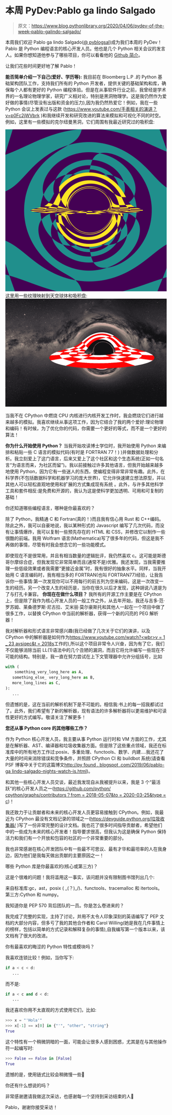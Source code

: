 # 本周 PyDev:Pablo ga lindo Salgado

> 原文：<https://www.blog.pythonlibrary.org/2020/04/06/pydev-of-the-week-pablo-galindo-salgado/>

本周我们欢迎 Pablo ga lindo Salgado([@ pyblogsal](https://twitter.com/pyblogsal))成为我们本周的 PyDev！Pablo 是 Python 编程语言的核心开发人员。他也是几个 Python 相关会议的发言人。如果你想知道他参与了哪些项目，你可以看看他的 [Github 简介](https://github.com/pablogsal)。

让我们花些时间更好地了解 Pablo！

**能否简单介绍一下自己(爱好、学历等):** 我目前在 Bloomberg L.P .的 Python 基础架构团队工作，支持我们所有的 Python 开发者，提供关键的基础架构和库，确保每个人都有更好的 Python 编程体验。但是在从事软件行业之前，我曾经是学术界的一名理论物理学家，研究广义相对论，特别是黑洞物理学。这是我仍然作为爱好做的事情(尽管没有出版和资金的压力),因为我仍然热爱它！例如，我在一些 Python 会议上发表过与这款
([https://www.youtube.com/<wbr>手表相关的演讲？v=p0Fc2jWVbrk](https://www.youtube.com/watch?v=p0Fc2jWVbrk) )和我继续开发和研究改进的算法来模拟和可视化不同的时空。例如，这里有一些模拟的克尔纽曼黑洞，它们周围有我最近研究过的吸积盘:

![Accretion Disks](img/d168643bd7e66d9a1ab694db91c0cd73.png)
这里用一些纹理映射到天空球体和吸积盘:
![Texture mapped accretion disks](img/4a5e3e2bc75ebdf133874527ca30abb8.png)

当我不在 CPython 中燃烧 CPU 内核进行内核开发工作时，我会燃烧它们进行越来越多的模拟。我喜欢继续从事这项工作，因为它结合了我的两个爱好:理论物理和编码！有时候，为了优化你的代码，你需要一个更好的等式，而不是一个更好的算法！

**你为什么开始使用 Python？** 当我开始攻读博士学位时，我开始使用 Python 来编排和粘贴一些 C 语言的模拟代码(有时是 FORTRAN 77！) )并做数据处理和分析。我立刻爱上了这门语言，后来又爱上了这个社区和这个生态系统(正如一句名言“为语言而来，为社区而留”)。我以前接触过许多其他语言，但我开始越来越多地使用 Python，因为它有一些迷人的东西，使编程变得非常非常有趣。此外，在科学界(不包括数据科学和机器学习的庞大世界)，它允许快速建立想法原型，并以其他人可以轻松直观地使用和扩展的方式集成现有系统
。此外，与许多其他科学工具和套件相反:是免费和开源的，我认为这是使科学更加透明、可用和可复制的基础！

你还知道哪些编程语言，哪种是你最喜欢的？

除了 Python，我精通 C 和 Fortran(真的！)而且我有信心用 Rust 和 C++编码。除此之外，我可以自豪地说，我以某种形式的 Javascript 编写了几次代码，而没有让事情爆炸，我可以复制一些预先存在的 HTML 和 CSS，并修改它以制作一些很酷的前端。我用 Wolfram 语言(Mathematica)写了很多年的代码，但这是我不再做的事情，尽管有时我会想念它的一些功能模式。

即使现在不是很常用，并且有相当数量的逻辑批评，我仍然喜欢 c。这可能是斯德哥尔摩综合症，但我发现它非常简单而且(通常不是)优雅。我还发现，当我需要推理一些低级效果或者我需要“更接近金属”时，我有很好的抽象水平。同样，当我开始用 C 语言编码时，我有相当多的 FORTRAN(也叫 FORTRAN77)经验，让我告诉你一些事情:第一次发现你可以不用每行的前五列为空来编码，这是一次改变一生的经历。另一个改变人生的经历是，当你在很久以后才发现，这种胡说八道是为了与打孔卡兼容。
 **你现在在做什么项目？** 我所有的开源工作主要是在 CPython 上，但是除了我作为核心开发人员的一般工作之外，从去年开始，我还与吉多·范·罗苏姆、莱桑德罗斯·尼古拉、艾米丽·莫尔豪斯托和其他人一起在一个项目中做了很多工作，以替换 CPython 中当前的解析器，获得一个新的闪亮的 PEG 解析器！

我对解析器和形式语言非常感兴趣(我已经做了几次关于它们的演讲，以及 CPython 中的解析器是如何作为[https://www.youtube.com/watch?<wbr>v = 1 _ 23 avsiqec&t = 2018s](https://www.youtube.com/watch?v=1_23AVsiQEc&t=2018s)工作的),所以这个项目非常令人兴奋，因为有了它，我们不仅能够消除当前 LL(1)语法中的几个丑陋的漏洞，而且它将允许编写一些现在不可能的结构。特别是，我一直在努力尝试在上下文管理器中允许分组括号，比如

```py
with (
    something_very_long_here as A,
   something_else_ very_long_here as B,
   more_long_lines as C,
):
   ...
```

但遗憾的是，这在当前的解析机制下是不可能的。相信我:书上的每一招我都试过了。此外，我们希望有了新的解析器，现有语法的许多解析器将以更易维护和可读性更好的方式编写。敬请关注了解更多！

**您还从事 Python core 的其他哪些工作？**

作为 Python 核心开发人员，我主要从事 Python 运行时和 VM 方面的工作，尤其是在解析器、AST、编译器和垃圾收集器方面。但是除了这些重点领域，我还在标准库中的所有地方工作过:posix、多重处理、functools、数学、内建....我还花了大量的时间来消除错误和竞争条件，并照顾 CPython CI 和 buildbot 系统(请查看 PSF 博客中关于它的这篇博文[http://py found . blogspot .<wbr>com/2019/06/pablo-ga lindo-<wbr>salgado-nights-watch-is.html](http://pyfound.blogspot.com/2019/06/pablo-galindo-salgado-nights-watch-is.html))。

和其他一些核心开发人员交谈，最近我发现自从我被提升以来，我是 3 个“最活跃”的核心开发人员之一([https://github.com/python/<wbr>cpython/graphs/contributors？<wbr>from = 2018-05-07&to = 2020-03-25&type = c](https://github.com/python/cpython/graphs/contributors?from=2018-05-07&to=2020-03-25&type=c))！

我还致力于让贡献者和未来的核心开发人员更容易接触到 CPython。例如，我最近为 CPython 最没有文档记录的领域之一([https://devguide.python.org/<wbr>垃圾收集器/](https://devguide.python.org/garbage_collector/) )写了一份非常完整的设计文档。我也花了很多时间指导贡献者，希望他们中的一些成为未来的核心开发者！指导要求很高，但我认为这是确保 Python 保持活力和我们有一个开放和包容的社区的一个非常重要的部分。

我也非常感谢在核心开发团队中有一些最不可思议、最有才华和最坦率的人在我身边，因为他们是我每天做出贡献的主要原因之一！

哪些 Python 库是你最喜欢的(核心或第三方)？

这是个很难的问题！我将滥用这一事实，该问题并没有限制图书馆列出几个:

来自标准库:gc，ast，posix ( \_(？)_/)、functools、tracemalloc 和 itertools。第三方:Cython 和 numpy。

我知道你是 PEP 570 背后团队的一员。你是怎么卷进来的？

我完成了完整的实现，主持了讨论，并用不太令人印象深刻的英语编写了 PEP 文档的大部分内容，但多亏了我的其他合作者和 Carol Willing(她是我在几件事情上的榜样，包括以简单的方式记录和解释复杂的事情),自我编写第一个版本以来，该文档有了很大的改进。

你有最喜欢的晦涩的 Python 特性或模块吗？

我喜欢连锁比较！例如，当你写下:

```py
if a < c < d:
   ...
```

而不是:

```py
if a < c and d < d:
   ...
```

我还喜欢你用不太直观的方式使用它们，比如:

```py
>>> x = "'Hola'"
>>> x[-1] == x[0] in {"'", "other", "string"}
True
```

这个特性有一个稍微阴暗的一面，可能会让很多人感到困惑，尤其是在与其他操作符一起编写时:

```py
>>> False == False in [False]
True
```

遗憾的是，使用链式比较会稍微慢一些🙁

你还有什么想说的吗？

非常感谢邀请我做这次采访，也感谢每一个坚持到采访结束的人🙂

Pablo，谢谢你接受采访！